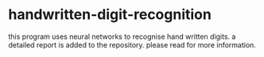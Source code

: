 # handwritten-digit-recognition

this program uses neural networks to recognise hand written digits. a detailed report is added to the repository. please read for more information.
